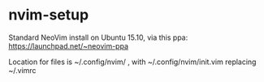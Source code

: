 # nvim-setup
Standard NeoVim install on Ubuntu 15.10, via this ppa:
https://launchpad.net/~neovim-ppa

Location for files is ~/.config/nvim/ , with ~/.config/nvim/init.vim replacing ~/.vimrc
